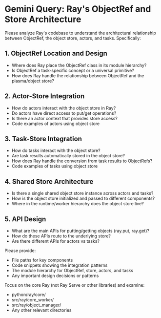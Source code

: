 # Gemini Query: Ray's ObjectRef and Store Architecture

Please analyze Ray's codebase to understand the architectural relationship between ObjectRef, the object store, actors, and tasks. Specifically:

## 1. ObjectRef Location and Design
- Where does Ray place the ObjectRef class in its module hierarchy?
- Is ObjectRef a task-specific concept or a universal primitive?
- How does Ray handle the relationship between ObjectRef and the plasma/object store?

## 2. Actor-Store Integration
- How do actors interact with the object store in Ray?
- Do actors have direct access to put/get operations?
- Is there an actor context that provides store access?
- Code examples of actors using object store

## 3. Task-Store Integration  
- How do tasks interact with the object store?
- Are task results automatically stored in the object store?
- How does Ray handle the conversion from task results to ObjectRefs?
- Code examples of tasks using object store

## 4. Shared Store Architecture
- Is there a single shared object store instance across actors and tasks?
- How is the object store initialized and passed to different components?
- Where in the runtime/worker hierarchy does the object store live?

## 5. API Design
- What are the main APIs for putting/getting objects (ray.put, ray.get)?
- How do these APIs route to the underlying store?
- Are there different APIs for actors vs tasks?

Please provide:
- File paths for key components
- Code snippets showing the integration patterns
- The module hierarchy for ObjectRef, store, actors, and tasks
- Any important design decisions or patterns

Focus on the core Ray (not Ray Serve or other libraries) and examine:
- python/ray/core/
- src/ray/core_worker/
- src/ray/object_manager/
- Any other relevant directories